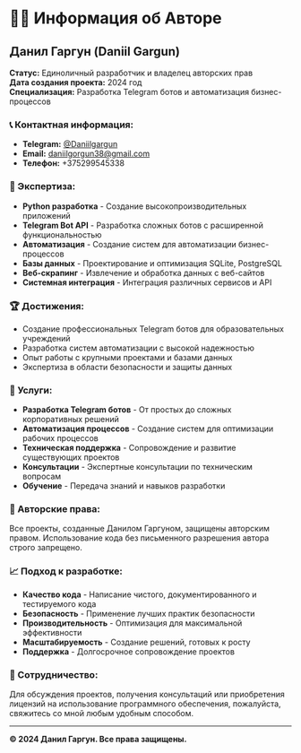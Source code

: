 # 👨‍💻 Информация об Авторе

## Данил Гаргун (Daniil Gargun)

**Статус:** Единоличный разработчик и владелец авторских прав  
**Дата создания проекта:** 2024 год  
**Специализация:** Разработка Telegram ботов и автоматизация бизнес-процессов  

### 📞 Контактная информация:
- **Telegram:** [@Daniilgargun](https://t.me/Daniilgargun)
- **Email:** daniilgorgun38@gmail.com
- **Телефон:** +375299545338

### 🎯 Экспертиза:
- **Python разработка** - Создание высокопроизводительных приложений
- **Telegram Bot API** - Разработка сложных ботов с расширенной функциональностью
- **Автоматизация** - Создание систем для автоматизации бизнес-процессов
- **Базы данных** - Проектирование и оптимизация SQLite, PostgreSQL
- **Веб-скрапинг** - Извлечение и обработка данных с веб-сайтов
- **Системная интеграция** - Интеграция различных сервисов и API

### 🏆 Достижения:
- Создание профессиональных Telegram ботов для образовательных учреждений
- Разработка систем автоматизации с высокой надежностью
- Опыт работы с крупными проектами и базами данных
- Экспертиза в области безопасности и защиты данных

### 💼 Услуги:
- **Разработка Telegram ботов** - От простых до сложных корпоративных решений
- **Автоматизация процессов** - Создание систем для оптимизации рабочих процессов
- **Техническая поддержка** - Сопровождение и развитие существующих проектов
- **Консультации** - Экспертные консультации по техническим вопросам
- **Обучение** - Передача знаний и навыков разработки

### 🔐 Авторские права:
Все проекты, созданные Данилом Гаргуном, защищены авторским правом. Использование кода без письменного разрешения автора строго запрещено.

### 📈 Подход к разработке:
- **Качество кода** - Написание чистого, документированного и тестируемого кода
- **Безопасность** - Применение лучших практик безопасности
- **Производительность** - Оптимизация для максимальной эффективности
- **Масштабируемость** - Создание решений, готовых к росту
- **Поддержка** - Долгосрочное сопровождение проектов

### 🤝 Сотрудничество:
Для обсуждения проектов, получения консультаций или приобретения лицензий на использование программного обеспечения, пожалуйста, свяжитесь со мной любым удобным способом.

---

**© 2024 Данил Гаргун. Все права защищены.** 
